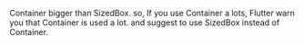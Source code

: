 Container bigger than SizedBox. so, If you use Container a lots, Flutter warn you that Container is used a lot. and suggest to use SizedBox instead of Container.
